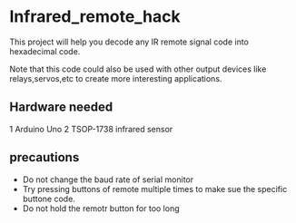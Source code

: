 # Infrared_remote_hack
This project will help you decode any  IR remote signal code into hexadecimal code.

Note that this code could also be used with other output devices like relays,servos,etc to create more interesting applications.

## Hardware needed
1 Arduino Uno
2 TSOP-1738 infrared sensor

## precautions
* Do not change the baud rate of serial monitor
* Try pressing buttons of remote multiple times to make sue the specific buttone code.
* Do not hold the remotr button for too long
